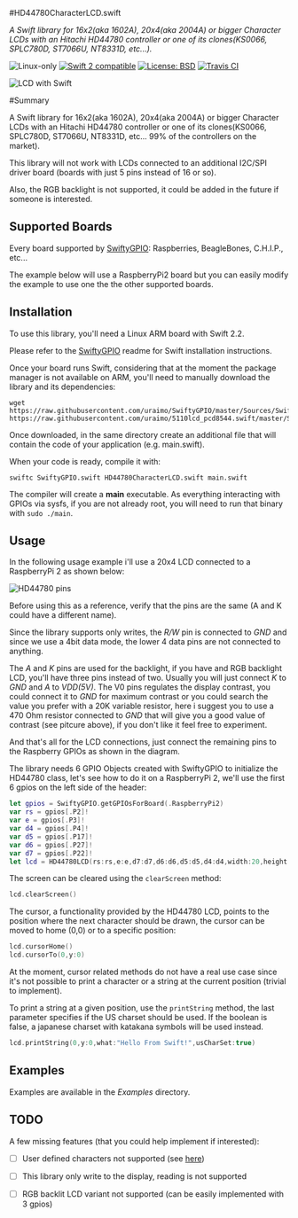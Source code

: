 #HD44780CharacterLCD.swift

*A Swift library for 16x2(aka 1602A), 20x4(aka 2004A) or bigger Character LCDs with an Hitachi HD44780 controller or one of its clones(KS0066, SPLC780D, ST7066U, NT8331D, etc...).*

<p>
<img src="https://img.shields.io/badge/os-linux-green.svg?style=flat" alt="Linux-only" />
<a href="https://developer.apple.com/swift"><img src="https://img.shields.io/badge/swift2-compatible-4BC51D.svg?style=flat" alt="Swift 2 compatible" /></a>
<a href="https://raw.githubusercontent.com/uraimo/HD44780CharacterLCD.swift/master/LICENSE"><img src="http://img.shields.io/badge/license-BSD-blue.svg?style=flat" alt="License: BSD" /></a>
<a href="https://travis-ci.org/uraimo/HD44780CharacterLCD.swift"><img src="https://travis-ci.org/uraimo/HD44780CharacterLCD.swift.svg" alt="Travis CI"></a>
</p>
 
![LCD with Swift](https://raw.githubusercontent.com/uraimo/HD44780CharacterLCD.swift/master/imgs/lcd.jpg)


#Summary

A Swift library for 16x2(aka 1602A), 20x4(aka 2004A) or bigger Character LCDs with an Hitachi HD44780 controller or one of its clones(KS0066, SPLC780D, ST7066U, NT8331D, etc... 99% of the controllers on the market).

This library will not work with LCDs connected to an additional I2C/SPI driver board (boards with just 5 pins instead of 16 or so). 

Also, the RGB backlight is not supported, it could be added in the future if someone is interested. 

## Supported Boards

Every board supported by [SwiftyGPIO](https://github.com/uraimo/SwiftyGPIO): Raspberries, BeagleBones, C.H.I.P., etc...

The example below will use a RaspberryPi2 board but you can easily modify the example to use one the the other supported boards.
 
## Installation

To use this library, you'll need a Linux ARM board with Swift 2.2.

Please refer to the [SwiftyGPIO](https://github.com/uraimo/SwiftyGPIO) readme for Swift installation instructions.

Once your board runs Swift, considering that at the moment the package manager is not available on ARM, you'll need to manually download the library and its dependencies: 

    wget https://raw.githubusercontent.com/uraimo/SwiftyGPIO/master/Sources/SwiftyGPIO.swift https://raw.githubusercontent.com/uraimo/5110lcd_pcd8544.swift/master/Sources/HD44780CharacterLCD.swift

Once downloaded, in the same directory create an additional file that will contain the code of your application (e.g. main.swift). 

When your code is ready, compile it with:

    swiftc SwiftyGPIO.swift HD44780CharacterLCD.swift main.swift

The compiler will create a **main** executable.
As everything interacting with GPIOs via sysfs, if you are not already root, you will need to run that binary with `sudo ./main`.

## Usage 

In the following usage example i'll use a 20x4 LCD connected to a RaspberryPi 2 as shown below:

![HD44780 pins](https://raw.githubusercontent.com/uraimo/HD44780CharacterLCD.swift/master/imgs/hitachilcd.png)

Before using this as a reference, verify that the pins are the same (A and K could have a different name).

Since the library supports only writes, the *R/W* pin is connected to *GND* and since we use a 4bit data mode, the lower 4 data pins are not connected to anything.

The *A* and *K* pins are used for the backlight, if you have and RGB backlight LCD, you'll have three pins instead of two. Usually you will just connect *K* to *GND* and *A* to *VDD(5V)*. The V0 pins regulates the display contrast, you could connect it to *GND* for maximum contrast or you could search the value you prefer with a 20K variable resistor, here i suggest you to use a 470 Ohm resistor connected to *GND* that will give you a good value of contrast (see pitcure above), if you don't like it feel free to experiment.

And that's all for the LCD connections, just connect the remaining pins to the Raspberry GPIOs as shown in the diagram.

The library needs 6 GPIO Objects created with SwiftyGPIO to initialize the HD44780 class, let's see how to do it on a RaspberryPi 2, we'll use the first 6 gpios on the left side of the header:

```swift
let gpios = SwiftyGPIO.getGPIOsForBoard(.RaspberryPi2)
var rs = gpios[.P2]!
var e = gpios[.P3]!
var d4 = gpios[.P4]!
var d5 = gpios[.P17]!
var d6 = gpios[.P27]!
var d7 = gpios[.P22]!
let lcd = HD44780LCD(rs:rs,e:e,d7:d7,d6:d6,d5:d5,d4:d4,width:20,height:4)
```

The screen can be cleared using the `clearScreen` method:
```swift
lcd.clearScreen()
```

The cursor, a functionality provided by the HD44780 LCD, points to the position where the next character should be drawn, the cursor can be moved to home (0,0) or to a specific position:
 
```swift
lcd.cursorHome()
lcd.cursorTo(0,y:0)
```
At the moment, cursor related methods do not have a real use case since it's not possible to print a character or a string at the current position (trivial to implement).

To print a string at a given position, use the `printString` method, the last parameter specifies if the US charset should be used. If the boolean is false, a japanese charset with katakana symbols will be used instead.

```swift
lcd.printString(0,y:0,what:"Hello From Swift!",usCharSet:true)
```

## Examples

Examples are available in the *Examples* directory.


## TODO

A few missing features (that you could help implement if interested):

- [ ] User defined characters not supported (see [here](http://www.quinapalus.com/hd44780udg.html))
- [ ] This library only write to the display, reading is not supported
- [ ] RGB backlit LCD variant not supported (can be easily implemented with 3 gpios)

